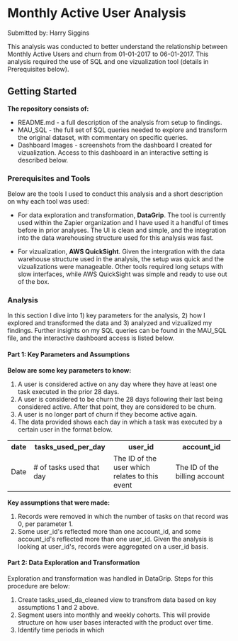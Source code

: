 # Monthly Active User Analysis
Submitted by: Harry Siggins

This analysis was conducted to better understand the relationship between Monthly Active Users and churn from 01-01-2017 to 06-01-2017. This analysis required the use of SQL and one vizualization tool (details in Prerequisites below).

## Getting Started

**The repository consists of:**

- README.md - a full description of the analysis from setup to findings.
- MAU_SQL - the full set of SQL queries needed to explore and transform the original dataset, with commentary on specific queries.
- Dashboard Images - screenshots from the dashboard I created for vizualization. Access to this dashboard in an interactive setting is described below.

### Prerequisites and Tools

Below are the tools I used to conduct this analysis and a short description on why each tool was used:

- For data exploration and transformation, **DataGrip**. The tool is currently used within the Zapier organization and I have used it a handful of times before in prior analyses. The UI is clean and simple, and the integration into the data warehousing structure used for this analysis was fast.

- For vizualization, **AWS QuickSight**. Given the intergration with the data warehouse structure used in the analysis, the setup was quick and the vizualizations were manageable. Other tools required long setups with slow interfaces, while AWS QuickSight was simple and ready to use out of the box.

### Analysis

In this section I dive into 1) key parameters for the analysis, 2) how I explored and transformed the data and 3) analyzed and vizualized my findings. Further insights on my SQL queries can be found in the MAU_SQL file, and the interactive dashboard access is listed below.

#### Part 1: Key Parameters and Assumptions

**Below are some key parameters to know:**

1. A user is considered active on any day where they have at least one task executed in the prior 28 days.
2. A user is considered to be churn the 28 days following their last being considered active. After that point, they are considered to be churn.
3. A user is no longer part of churn if they become active again.
4. The data provided shows each day in which a task was executed by a certain user in the format below.

<table>
  <tr>
    <th>date</th>
    <th>tasks_used_per_day</th>
    <th>user_id</th>
    <th>account_id</th>
  </tr>
  <tr>
    <td>Date</td>
    <td># of tasks used that day</td>
    <td>The ID of the user which relates to this event</td>
    <td>The ID of the billing account</td>
  </tr>
</table>

**Key assumptions that were made:**

1. Records were removed in which the number of tasks on that record was 0, per parameter 1.
2. Some user_id's reflected more than one account_id, and some account_id's reflected more than one user_id. Given the analysis is looking at user_id's, records were aggregated on a user_id basis.

#### Part 2: Data Exploration and Transformation

Exploration and transformation was handled in DataGrip. Steps for this procedure are below:

1. Create tasks_used_da_cleaned view to transfrom data based on key assumptions 1 and 2 above.
2. Segment users into monthly and weekly cohorts. This will provide structure on how user bases interacted with the product over time.
3. Identify time periods in which 




